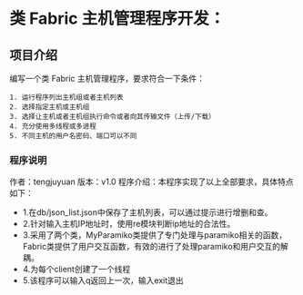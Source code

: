 # 类 Fabric 主机管理程序开发：
## 项目介绍
编写一个类 Fabric 主机管理程序，要求符合一下条件：
```
1. 运行程序列出主机组或者主机列表
2. 选择指定主机或主机组
3. 选择让主机或者主机组执行命令或者向其传输文件（上传/下载）
4. 充分使用多线程或多进程
5. 不同主机的用户名密码、端口可以不同
```

### 程序说明
作者：tengjuyuan
版本：v1.0
程序介绍：本程序实现了以上全部要求，具体特点如下：
- 1.在db/json_list.json中保存了主机列表，可以通过提示进行增删和查。
- 2.针对输入主机IP地址时，使用re模块判断ip地址的合法性。
- 3.采用了两个类，MyParamiko类提供了专门处理与paramiko相关的函数，Fabric类提供了用户交互函数，有效的进行了处理paramiko和用户交互的解耦。
- 4.为每个client创建了一个线程
- 5.该程序可以输入q返回上一次，输入exit退出